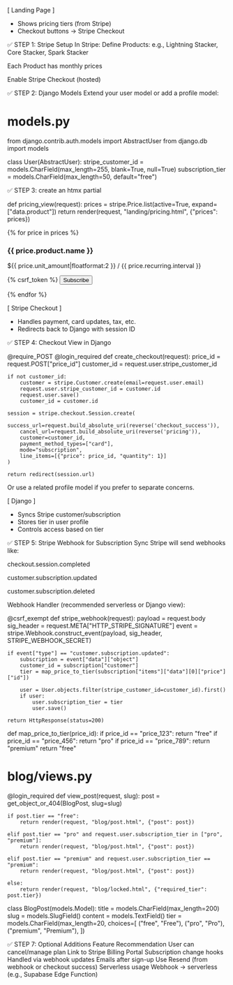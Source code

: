 [ Landing Page ]
  - Shows pricing tiers (from Stripe)
  - Checkout buttons → Stripe Checkout

✅ STEP 1: Stripe Setup
In Stripe:
Define Products: e.g., Lightning Stacker, Core Stacker, Spark Stacker

Each Product has monthly prices

Enable Stripe Checkout (hosted)

✅ STEP 2: Django Models
Extend your user model or add a profile model:

# models.py
from django.contrib.auth.models import AbstractUser
from django.db import models

class User(AbstractUser):
    stripe_customer_id = models.CharField(max_length=255, blank=True, null=True)
    subscription_tier = models.CharField(max_length=50, default="free")

✅ STEP 3: create an htmx partial

def pricing_view(request):
    prices = stripe.Price.list(active=True, expand=["data.product"])
    return render(request, "landing/pricing.html", {"prices": prices})

{% for price in prices %}
  <div>
    <h3>{{ price.product.name }}</h3>
    <p>${{ price.unit_amount|floatformat:2 }} / {{ price.recurring.interval }}</p>
    <form action="{% url 'create_checkout' %}" method="POST">
      {% csrf_token %}
      <input type="hidden" name="price_id" value="{{ price.id }}">
      <button type="submit">Subscribe</button>
    </form>
  </div>
{% endfor %}



[ Stripe Checkout ]
  - Handles payment, card updates, tax, etc.
  - Redirects back to Django with session ID

✅ STEP 4: Checkout View in Django

@require_POST
@login_required
def create_checkout(request):
    price_id = request.POST["price_id"]
    customer_id = request.user.stripe_customer_id

    if not customer_id:
        customer = stripe.Customer.create(email=request.user.email)
        request.user.stripe_customer_id = customer.id
        request.user.save()
        customer_id = customer.id

    session = stripe.checkout.Session.create(
        success_url=request.build_absolute_uri(reverse('checkout_success')),
        cancel_url=request.build_absolute_uri(reverse('pricing')),
        customer=customer_id,
        payment_method_types=["card"],
        mode="subscription",
        line_items=[{"price": price_id, "quantity": 1}]
    )

    return redirect(session.url)


Or use a related profile model if you prefer to separate concerns.

[ Django ]
  - Syncs Stripe customer/subscription
  - Stores tier in user profile
  - Controls access based on tier

✅ STEP 5: Stripe Webhook for Subscription Sync
Stripe will send webhooks like:

checkout.session.completed

customer.subscription.updated

customer.subscription.deleted

Webhook Handler (recommended serverless or Django view):

@csrf_exempt
def stripe_webhook(request):
    payload = request.body
    sig_header = request.META["HTTP_STRIPE_SIGNATURE"]
    event = stripe.Webhook.construct_event(payload, sig_header, STRIPE_WEBHOOK_SECRET)

    if event["type"] == "customer.subscription.updated":
        subscription = event["data"]["object"]
        customer_id = subscription["customer"]
        tier = map_price_to_tier(subscription["items"]["data"][0]["price"]["id"])

        user = User.objects.filter(stripe_customer_id=customer_id).first()
        if user:
            user.subscription_tier = tier
            user.save()

    return HttpResponse(status=200)


def map_price_to_tier(price_id):
    if price_id == "price_123": return "free"
    if price_id == "price_456": return "pro"
    if price_id == "price_789": return "premium"
    return "free"

# blog/views.py
@login_required
def view_post(request, slug):
    post = get_object_or_404(BlogPost, slug=slug)

    if post.tier == "free":
        return render(request, "blog/post.html", {"post": post})

    elif post.tier == "pro" and request.user.subscription_tier in ["pro", "premium"]:
        return render(request, "blog/post.html", {"post": post})

    elif post.tier == "premium" and request.user.subscription_tier == "premium":
        return render(request, "blog/post.html", {"post": post})

    else:
        return render(request, "blog/locked.html", {"required_tier": post.tier})
class BlogPost(models.Model):
    title = models.CharField(max_length=200)
    slug = models.SlugField()
    content = models.TextField()
    tier = models.CharField(max_length=20, choices=[
        ("free", "Free"),
        ("pro", "Pro"),
        ("premium", "Premium"),
    ])


✅ STEP 7: Optional Additions
Feature	Recommendation
User can cancel/manage plan	Link to Stripe Billing Portal
Subscription change hooks	Handled via webhook updates
Emails after sign-up	Use Resend (from webhook or checkout success)
Serverless usage	Webhook → serverless (e.g., Supabase Edge Function)
